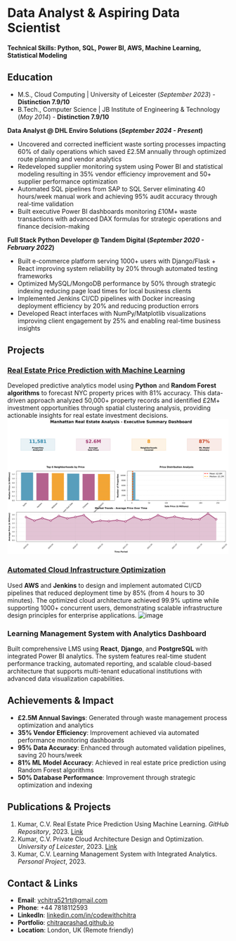 # Data Analyst & Aspiring Data Scientist

#### Technical Skills: Python, SQL, Power BI, AWS, Machine Learning, Statistical Modeling

## Education
- M.S., Cloud Computing | University of Leicester (_September 2023_) - **Distinction 7.9/10**								       		
- B.Tech., Computer Science | JB Institute of Engineering & Technology (_May 2014_) - **Distinction 7.9/10**

**Data Analyst @ DHL Enviro Solutions (_September 2024 - Present_)**
- Uncovered and corrected inefficient waste sorting processes impacting 60% of daily operations which saved £2.5M annually through optimized route planning and vendor analytics
- Redeveloped supplier monitoring system using Power BI and statistical modeling resulting in 35% vendor efficiency improvement and 50+ supplier performance optimization
- Automated SQL pipelines from SAP to SQL Server eliminating 40 hours/week manual work and achieving 95% audit accuracy through real-time validation
- Built executive Power BI dashboards monitoring £10M+ waste transactions with advanced DAX formulas for strategic operations and finance decision-making

**Full Stack Python Developer @ Tandem Digital (_September 2020 - February 2022_)**
- Built e-commerce platform serving 1000+ users with Django/Flask + React improving system reliability by 20% through automated testing frameworks
- Optimized MySQL/MongoDB performance by 50% through strategic indexing reducing page load times for local business clients
- Implemented Jenkins CI/CD pipelines with Docker increasing deployment efficiency by 20% and reducing production errors
- Developed React interfaces with NumPy/Matplotlib visualizations improving client engagement by 25% and enabling real-time business insights

## Projects
### [Real Estate Price Prediction with Machine Learning](https://github.com/ChitraVKumar/Manhattan-Real-Estate-Analysis)

Developed predictive analytics model using **Python** and **Random Forest algorithms** to forecast NYC property prices with 81% accuracy. This data-driven approach analyzed 50,000+ property records and identified £2M+ investment opportunities through spatial clustering analysis, providing actionable insights for real estate investment decisions.
![Executive Dashboard](assets/executive_summary.png)


### [Automated Cloud Infrastructure Optimization](https://github.com/ChitraVKumar/CloudComputing_WB_VPC_UoL_Project)

Used **AWS** and **Jenkins** to design and implement automated CI/CD pipelines that reduced deployment time by 85% (from 4 hours to 30 minutes). The optimized cloud architecture achieved 99.9% uptime while supporting 1000+ concurrent users, demonstrating scalable infrastructure design principles for enterprise applications.
![image](https://user-images.githubusercontent.com/47078856/210979180-bc7b35b2-41a9-4808-9cc8-ca4ef82e94ce.png)

### Learning Management System with Analytics Dashboard

Built comprehensive LMS using **React**, **Django**, and **PostgreSQL** with integrated Power BI analytics. The system features real-time student performance tracking, automated reporting, and scalable cloud-based architecture that supports multi-tenant educational institutions with advanced data visualization capabilities.


## Achievements & Impact
- **£2.5M Annual Savings**: Generated through waste management process optimization and analytics
- **35% Vendor Efficiency**: Improvement achieved via automated performance monitoring dashboards  
- **95% Data Accuracy**: Enhanced through automated validation pipelines, saving 20 hours/week
- **81% ML Model Accuracy**: Achieved in real estate price prediction using Random Forest algorithms
- **50% Database Performance**: Improvement through strategic optimization and indexing

## Publications & Projects
1. Kumar, C.V. Real Estate Price Prediction Using Machine Learning. *GitHub Repository*, 2023. [Link](https://github.com/ChitraVKumar/Manhattan-Real-Estate-Analysis)
2. Kumar, C.V. Private Cloud Architecture Design and Optimization. *University of Leicester*, 2023. [Link](https://github.com/ChitraVKumar/CloudComputing_WB_VPC_UoL_Project)
3. Kumar, C.V. Learning Management System with Integrated Analytics. *Personal Project*, 2023.

## Contact & Links
- **Email**: vchitra521rt@gmail.com
- **Phone**: +44 7818112593
- **LinkedIn**: [linkedin.com/in/codewithchitra](https://www.linkedin.com/in/codewithchitra/)
- **Portfolio**: [chitraprashad.github.io](https://github.com/ChitraVKumar)
- **Location**: London, UK (Remote friendly)
